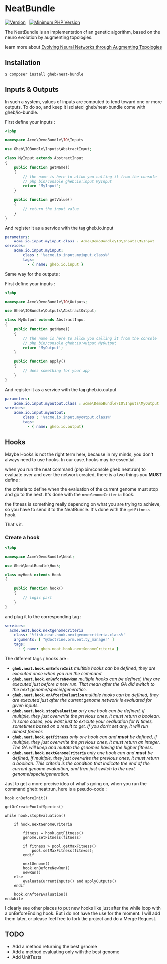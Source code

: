 # NeatBundle

[![Version](https://img.shields.io/badge/version-1.0-blue.svg)](https://img.shields.io/badge/version-1.0-blue.svg)
&nbsp;
[![Minimum PHP Version](https://img.shields.io/badge/php-%3E%205.6-lightgrey.svg)](https://php.net/)
&nbsp;

The NeatBundle is an implementation of an genetic algorithm, based on the neuro evolution by augmenting topologies.

learn more about [Evolving Neural Networks through Augmenting Topologies](http://nn.cs.utexas.edu/downloads/papers/stanley.ec02.pdf)

## Installation

```shell
$ composer install gheb/neat-bundle
```

## Inputs & Outputs

In such a system, values of inputs are computed to tend toward one or more outputs.
To do so, and keep it isolated, gheb/neat-bundle come with gheb/io-bundle.

First define your inputs :

```php
<?php

namespace Acme\DemoBundle\IO\Inputs;

use Gheb\IOBundle\Inputs\AbstractInput;

class MyInput extends AbstractInput
{
    public function getName()
    {
		// the name is here to allow you calling it from the console
		// php bin/console gheb:io:input MyInput
        return 'MyInput';
    }

    public function getValue()
    {
        // return the input value
    }
}
```

And register it as a service with the tag gheb.io.input

```yaml
parameters:
	acme.io.input.myinput.class : Acme\DemoBundle\IO\Inputs\MyInput
services:
	acme.io.input.myinput:
    	class : '%acme.io.input.myinput.class%'
	    tags:
	      - { name: gheb.io.input }
```

Same way for the outputs :

First define your inputs :

```php
<?php

namespace Acme\DemoBundle\IO\Outputs;

use Gheb\IOBundle\Outputs\AbstractOutput;

class MyOutput extends AbstractInput
{
    public function getName()
    {
		// the name is here to allow you calling it from the console
		// php bin/console gheb:io:output MyOutput
        return 'MyOutput';
    }

    public function apply()
    {
        // does something for your app
    }
}
```

And register it as a service with the tag gheb.io.output

```yaml
parameters:
	acme.io.input.myoutput.class : Acme\DemoBundle\IO\Inputs\MyOutput
services:
	acme.io.input.myoutput:
    	class : '%acme.io.input.myoutput.class%'
	    tags:
	      - { name: gheb.io.output}

```

## Hooks

Maybe Hooks is not the right term here, because in my minds, you don't always need to use hooks.
In our case, hooks may be essential.

when you run the neat command (php bin/console gheb:neat:run) to evaluate over and over the network created, there is a two things you **MUST** define :

the criteria to define when the evaluation of the current genome must stop and go to the next. It's done with the `nextGenomeCriteria` hook.

the fitness is something really depending on what you are trying to achieve, so you have to send it to the NeatBundle. It's done with the `getFitness` hook.

That's it.

### Create a hook

```php
<?php

namespace Acme\DemoBundle\Neat;

use Gheb\NeatBundle\Hook;

class myHook extends Hook
{

    public function hook()
    {
        // logic part
    }
}
```

and plug it to the corresponding tag :


```yaml
services:
  acme.neat.hook.nextgenomecriteria:
    class: '%fish.neat.hook.nextgenomecriteria.class%'
    arguments: [ "@doctrine.orm.entity_manager" ]
    tags:
      - { name: gheb.neat.hook.nextGenomeCriteria }
```

The different tags / hooks are :

* **`gheb.neat.hook.onBeforeInit`** _multiple hooks can be defined, they are executed once when you run the command._
* **`gheb.neat.hook.onBeforeNewRun`** _multiple hooks can be defined, they are executed just before a new run. That mean after the GA did switch to the next genome/specie/generation._
* **`gheb.neat.hook.onAfterEvaluation`** _multiple hooks can be defined, they are executed just after the current genome network is evaluated for given inputs._
* **`gheb.neat.hook.stopEvaluation`** _only one hook can be defined, if multiple, they just overwrite the previous ones, it must return a boolean. In some cases, you want just to execute your evaluation for N times, sometimes based on a result to get. If you don't set any, it will run almost forever._
* **`gheb.neat.hook.getFitness`** _only one hook can and **must** be defined, if multiple, they just overwrite the previous ones, it must return an integer. The GA will keep and mutate the genomes having the higher fitness._
* **`gheb.neat.hook.nextGenomeCriteria`** _only one hook can and **must** be defined, if multiple, they just overwrite the previous ones, it must return a boolean. This criteria is the condition that indicate the end of the current genome evaluation, and then just switch to the next genome/specie/generation._

Just to get a more precise idea of what's going on, when you run the command gheb:neat:run, here is a pseudo-code :

```
hook.onBeforeInit()

getOrCreatePoolofSpecies()

while hook.stopEvaluation()

	if hook.nextGenomeCriteria

		fitness = hook.getFitness()
		genome.setFitness(fitness)

		if fitness > pool.getMaxFitness()
        	pool.setMaxFitness(fitness);
		endif

		nextGenome()
		hook.onBeforeNewRun()
		newRun()
	else
		evaluateCurrentInputs() and applyOutputs()
	endif

	hook.onAfterEvaluation()
endwhile

```
I clearly see other places to put new hooks like just after the while loop with a onBeforeEnding hook.
But i do not have the use for the moment. I will add them later, or please feel free to fork the project and do a Merge Request.

## TODO

* Add a method returning the best genome
* Add a method evaluating only with the best genome
* Add UnitTests